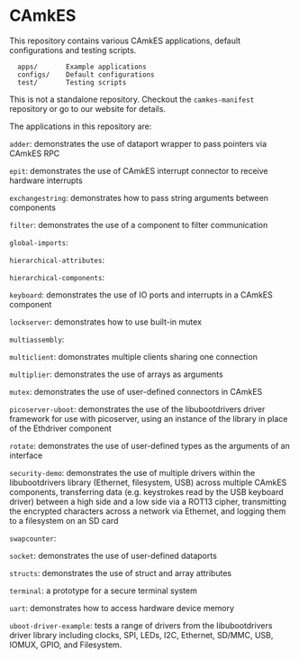 <!--
     Copyright 2017, Data61, CSIRO (ABN 41 687 119 230)
     Copyright 2022 Capgemini Engineering

     SPDX-License-Identifier: CC-BY-SA-4.0
-->

# CAmkES

This repository contains various CAmkES applications, default configurations
and testing scripts.

```
  apps/       Example applications
  configs/    Default configurations
  test/       Testing scripts
```

This is not a standalone repository. Checkout the `camkes-manifest` repository or
go to our website for details.

The applications in this repository are:

`adder`: demonstrates the use of dataport wrapper to pass pointers via CAmkES RPC

`epit`: demonstrates the use of CAmkES interrupt connector to receive hardware interrupts

`exchangestring`: demonstrates how to pass string arguments between components

`filter`: demonstrates the use of a component to filter communication

`global-imports`:

`hierarchical-attributes`:

`hierarchical-components`:

`keyboard`: demonstrates the use of IO ports and interrupts in a CAmkES component

`lockserver`: demonstrates how to use built-in mutex

`multiassembly`:

`multiclient`: domonstrates multiple clients sharing one connection

`multiplier`: demonstrates the use of arrays as arguments

`mutex`: demonstrates the use of user-defined connectors in CAmkES

`picoserver-uboot`: demonstrates the use of the libubootdrivers driver framework for use with picoserver, using an instance of the library in place of the Ethdriver component

`rotate`: demonstrates the use of user-defined types as the arguments of an interface

`security-demo`: demonstrates the use of multiple drivers within the libubootdrivers library (Ethernet, filesystem, USB) across multiple CAmkES components, transferring data (e.g. keystrokes read by the USB keyboard driver) between a high side and a low side via a ROT13 cipher, transmitting the encrypted characters across a network via Ethernet, and logging them to a filesystem on an SD card

`swapcounter`:

`socket`: demonstrates the use of user-defined dataports

`structs`: demonstrates the use of struct and array attributes

`terminal`: a prototype for a secure terminal system

`uart`: demonstrates how to access hardware device memory

`uboot-driver-example`: tests a range of drivers from the libubootdrivers driver library including clocks, SPI, LEDs, I2C, Ethernet, SD/MMC, USB, IOMUX, GPIO, and Filesystem.
